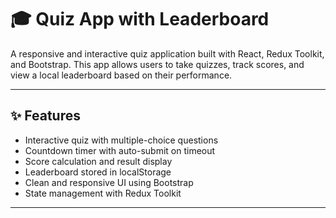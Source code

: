 # 🎓 Quiz App with Leaderboard

A responsive and interactive quiz application built with React, Redux Toolkit, and Bootstrap. This app allows users to take quizzes, track scores, and view a local leaderboard based on their performance.

---

## ✨ Features

- Interactive quiz with multiple-choice questions
- Countdown timer with auto-submit on timeout
- Score calculation and result display
- Leaderboard stored in localStorage
- Clean and responsive UI using Bootstrap
- State management with Redux Toolkit

---
